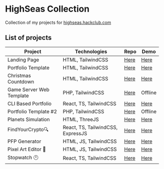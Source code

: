 # HighSeas Collection
Collection of my projects for <a href="https://highseas.hackclub.com/">highseas.hackclub.com</a>

## List of projects

| Project  | Technologies | Repo | Demo |
| ------------- | ------------- | ------------- | ------------- |
| Landing Page  | HTML, TailwindCSS  | [Here](https://github.com/Ondra9071/HighSeas-Landing-Page)  | [Here](https://ondrejpacovsky.cz/demo/highseas/landing-page/index.html) |
| Portfolio Template  | HTML, TailwindCSS  | [Here](https://github.com/Ondra9071/HighSeas-PortfolioTemplate)  | [Here](https://ondrejpacovsky.cz/demo/highseas/PortfolioTemplate/index.html) |
| Christmas Countdown  | HTML, TailwindCSS  | [Here](https://github.com/Ondra9071/HighSeas-XmasCountdown)  | [Here](https://ondrejpacovsky.cz/demo/highseas/XmasCountdown/index.html) |
| Game Server Web Template  | PHP, TailwindCSS  | [Here](https://github.com/Ondra9071/HighSeas-GameServerWebTemplate)  | Offline |
| CLI Based Portfolio  | React, TS, TailwindCSS  | [Here](https://github.com/Ondra9071/HighSeas-CliBasedPortfolio)  | [Here](https://ondrejpacovsky.cz/demo/highseas/CliBasedPortfolio/index.html) |
| Portfolio Template #2 | PHP, TailwindCSS  | [Here](https://github.com/Ondra9071/HighSeas-PortfolioTemplate2)  | Offline |
| Planets Simulation | HTML, ThreeJS  | [Here](https://github.com/Ondra9071/HighSeas-PlanetsSimulation)  | [Here](https://ondrejpacovsky.cz/demo/highseas/PlanetsSimulation/index.html) |
| FindYourCrypto🔍 |React, TS, TailwindCSS, ExpressJS  | [Here](https://github.com/Ondra9071/HighSeas-FindYourCrypto)  | [Here](https://ondrejpacovsky.cz/demo/highseas/FindYourCrypto/index.html) |
| PFP Generator |HTML, JS, TailwindCSS | [Here](https://github.com/Ondra9071/HighSeas-PfpGenerator)  | [Here](https://hs-pfpgen.ostv.cz/) |
| Pixel Art Editor 🎨 |HTML, JS, TailwindCSS | [Here](https://github.com/Ondra9071/HighSeas-PixelArtEditor)  | [Here](https://ondrejpacovsky.cz/demo/highseas/PixelArtEditor/index.html) |
| Stopwatch 🕛 |React, TS, TailwindCSS | [Here](https://github.com/Ondra9071/HighSeas-Stopwatch)  | [Here](https://ondrejpacovsky.cz/demo/highseas/Stopwatch/index.html) |
